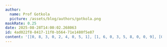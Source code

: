 ```yaml
---
author:
  name: Prof Gotkola
  picture: /assets/blog/authors/gotkola.png
maskRate: 0.25
date: 2025-08-28T14:00:02.268063
id: 4ad022f8-8417-11f0-b564-71e1480f5e87
content: '[[0, 8, 3, 0, 2, 4, 0, 5, 1], [1, 6, 0, 3, 5, 8, 0, 0, 9], [0, 5, 0, 9, 0, 6, 3, 4, 8], [0, 7, 9, 0, 6, 2, 8, 0, 3], [3, 1, 6, 8, 4, 7, 9, 2, 5], [5, 2, 8, 1, 3, 9, 4, 6, 7], [0, 3, 5, 6, 8, 0, 7, 9, 4], [6, 0, 1, 0, 7, 3, 0, 8, 2], [8, 4, 0, 2, 9, 0, 1, 0, 6]]'
---
```

